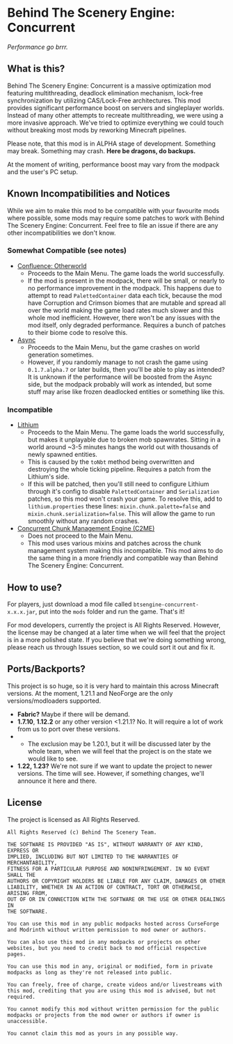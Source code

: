 # Behind The Scenery Engine: Concurrent
_Performance go brrr._

## What is this?
Behind The Scenery Engine: Concurrent is a massive optimization mod featuring multithreading, deadlock elimination mechanism, lock-free synchronization by utilizing CAS/Lock-Free architectures. This mod provides significant performance boost on servers and singleplayer worlds.
Instead of many other attempts to recreate multithreading, we were using a more invasive approach. We've tried to optimize everything we could touch without breaking most mods by reworking Minecraft pipelines.

Please note, that this mod is in ALPHA stage of development. Something may break. Something may crash. **Here be dragons, do backups.**

At the moment of writing, performance boost may vary from the modpack and the user's PC setup.

## Known Incompatibilities and Notices
While we aim to make this mod to be compatible with your favourite mods where possible, some mods may require some patches to work with Behind The Scenery Engine: Concurrent. Feel free to file an issue if there are any other incompatibilities we don't know.

### Somewhat Compatible (see notes)
- [Confluence: Otherworld](https://www.curseforge.com/minecraft/mc-mods/confluence)
  - Proceeds to the Main Menu. The game loads the world successfully.
  - If the mod is present in the modpack, there will be small, or nearly to no performance improvement in the modpack. This happens due to attempt to read `PalettedContainer` data each tick, because the mod have Corruption and Crimson biomes that are mutable and spread all over the world making the game load rates much slower and this whole mod inefficient. However, there won't be any issues with the mod itself, only degraded performance. Requires a bunch of patches to their biome code to resolve this.
- [Async](https://modrinth.com/mod/async)
  - Proceeds to the Main Menu, but the game crashes on world generation sometimes.
  - However, if you randomly manage to not crash the game using `0.1.7.alpha.7` or later builds, then you'll be able to play as intended? It is unknown if the performance will be boosted from the Async side, but the modpack probably will work as intended, but some stuff may arise like frozen deadlocked entities or something like this.

### Incompatible
- [Lithium](https://www.curseforge.com/minecraft/mc-mods/lithium)
  - Proceeds to the Main Menu. The game loads the world successfully, but makes it unplayable due to broken mob spawnrates. Sitting in a world around ~3-5 minutes hangs the world out with thousands of newly spawned entities.
  - This is caused by the `toNbt` method being overwritten and destroying the whole ticking pipeline. Requires a patch from the Lithium's side.
  - If this will be patched, then you'll still need to configure Lithium through it's config to disable `PalettedContainer` and `Serialization` patches, so this mod won't crash your game. To resolve this, add to `lithium.properties` these lines: `mixin.chunk.palette=false` and `mixin.chunk.serialization=false`. This will allow the game to run smoothly without any random crashes.
- [Concurrent Chunk Management Engine (C2ME)](https://www.curseforge.com/minecraft/mc-mods/c2me)
  - Does not proceed to the Main Menu.
  - This mod uses various mixins and patches across the chunk management system making this incompatible. This mod aims to do the same thing in a more friendly and compatible way than Behind The Scenery Engine: Concurrent.

## How to use?
For players, just download a mod file called `btsengine-concurrent-x.x.x.jar`, put into the `mods` folder and run the game. That's it!

For mod developers, currently the project is All Rights Reserved. However, the license may be changed at a later time when we will feel that the project is in a more polished state. If you believe that we're doing something wrong, please reach us through Issues section, so we could sort it out and fix it.

## Ports/Backports?
This project is so huge, so it is very hard to maintain this across Minecraft versions. At the moment, 1.21.1 and NeoForge are the only versions/modloaders supported.

- **Fabric?** Maybe if there will be demand.
- **1.7.10**, **1.12.2** or any other version <1.21.1? No. It will require a lot of work from us to port over these versions.
- - The exclusion may be 1.20.1, but it will be discussed later by the whole team, when we will feel that the project is on the state we would like to see.
- **1.22, 1.23?** We're not sure if we want to update the project to newer versions. The time will see. However, if something changes, we'll announce it here and there.

## License
The project is licensed as All Rights Reserved.

```text
All Rights Reserved (c) Behind The Scenery Team.

THE SOFTWARE IS PROVIDED "AS IS", WITHOUT WARRANTY OF ANY KIND, EXPRESS OR
IMPLIED, INCLUDING BUT NOT LIMITED TO THE WARRANTIES OF MERCHANTABILITY,
FITNESS FOR A PARTICULAR PURPOSE AND NONINFRINGEMENT. IN NO EVENT SHALL THE
AUTHORS OR COPYRIGHT HOLDERS BE LIABLE FOR ANY CLAIM, DAMAGES OR OTHER
LIABILITY, WHETHER IN AN ACTION OF CONTRACT, TORT OR OTHERWISE, ARISING FROM,
OUT OF OR IN CONNECTION WITH THE SOFTWARE OR THE USE OR OTHER DEALINGS IN
THE SOFTWARE.

You can use this mod in any public modpacks hosted across CurseForge and Modrinth without written permission to mod owner or authors.

You can also use this mod in any modpacks or projects on other websites, but you need to credit back to mod official respective pages.

You can use this mod in any, original or modified, form in private modpacks as long as they're not released into public. 

You can freely, free of charge, create videos and/or livestreams with this mod, crediting that you are using this mod is advised, but not required.

You cannot modify this mod without written permission for the public modpacks or projects from the mod owner or authors if owner is unaccessible. 

You cannot claim this mod as yours in any possible way.
```
